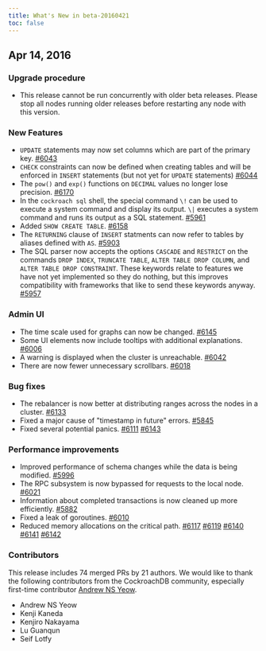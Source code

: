 ```yaml
---
title: What's New in beta-20160421
toc: false
---
```


## Apr 14, 2016

### Upgrade procedure

* This release cannot be run concurrently with older beta releases.
  Please stop all nodes running older releases before restarting any
  node with this version.

### New Features

* `UPDATE` statements may now set columns which are part of the
  primary key.
  [#6043](https://github.com/cockroachdb/cockroach/pull/6043)
* `CHECK` constraints can now be defined when creating tables and will
  be enforced in `INSERT` statements (but not yet for `UPDATE`
  statements)
  [#6044](https://github.com/cockroachdb/cockroach/pull/6044)
* The `pow()` and `exp()` functions on `DECIMAL` values no longer lose
  precision.
  [#6170](https://github.com/cockroachdb/cockroach/pull/6170)
* In the `cockroach sql` shell, the special command `\!` can be used
  to execute a system command and display its output. `\|` executes a
  system command and runs its output as a SQL statement.
  [#5961](https://github.com/cockroachdb/cockroach/pull/5961)
* Added `SHOW CREATE TABLE`.
  [#6158](https://github.com/cockroachdb/cockroach/pull/6158)
* The `RETURNING` clause of `INSERT` statments can now refer to tables
  by aliases defined with `AS`.
  [#5903](https://github.com/cockroachdb/cockroach/pull/5903)
* The SQL parser now accepts the options `CASCADE` and `RESTRICT` on
  the commands `DROP INDEX`, `TRUNCATE TABLE`, `ALTER TABLE DROP
  COLUMN`, and `ALTER TABLE DROP CONSTRAINT`. These keywords relate to
  features we have not yet implemented so they do nothing, but this
  improves compatibility with frameworks that like to send these
  keywords anyway.
  [#5957](https://github.com/cockroachdb/cockroach/pull/5957)

### Admin UI

* The time scale used for graphs can now be changed.
  [#6145](https://github.com/cockroachdb/cockroach/pull/6145)
* Some UI elements now include tooltips with additional explanations.
  [#6006](https://github.com/cockroachdb/cockroach/pull/6006)
* A warning is displayed when the cluster is unreachable.
  [#6042](https://github.com/cockroachdb/cockroach/pull/6042)
* There are now fewer unnecessary scrollbars.
  [#6018](https://github.com/cockroachdb/cockroach/pull/6018)

### Bug fixes

* The rebalancer is now better at distributing ranges across the nodes
  in a cluster.
  [#6133](https://github.com/cockroachdb/cockroach/pull/6133)
* Fixed a major cause of "timestamp in future" errors.
  [#5845](https://github.com/cockroachdb/cockroach/pull/5845)
* Fixed several potential panics.
  [#6111](https://github.com/cockroachdb/cockroach/pull/6111)
  [#6143](https://github.com/cockroachdb/cockroach/pull/6143)

### Performance improvements

* Improved performance of schema changes while the data is being
  modified.
  [#5996](https://github.com/cockroachdb/cockroach/pull/5996)
* The RPC subsystem is now bypassed for requests to the local node.
  [#6021](https://github.com/cockroachdb/cockroach/pull/6021)
* Information about completed transactions is now cleaned up more
  efficiently.
  [#5882](https://github.com/cockroachdb/cockroach/pull/5882)
* Fixed a leak of goroutines.
  [#6010](https://github.com/cockroachdb/cockroach/pull/6010)
* Reduced memory allocations on the critical path.
  [#6117](https://github.com/cockroachdb/cockroach/pull/6117)
  [#6119](https://github.com/cockroachdb/cockroach/pull/6119)
  [#6140](https://github.com/cockroachdb/cockroach/pull/6140)
  [#6141](https://github.com/cockroachdb/cockroach/pull/6141)
  [#6142](https://github.com/cockroachdb/cockroach/pull/6142)

### Contributors

This release includes 74 merged PRs by 21 authors. We would like to
thank the following contributors from the CockroachDB community,
especially first-time contributor
[Andrew NS Yeow](https://github.com/cockroachdb/cockroach/pull/6109).

* Andrew NS Yeow
* Kenji Kaneda
* Kenjiro Nakayama
* Lu Guanqun
* Seif Lotfy
